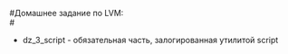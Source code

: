 #Домашнее задание по LVM: <br>#

* dz_3_script - обязательная часть, залогированная утилитой script


